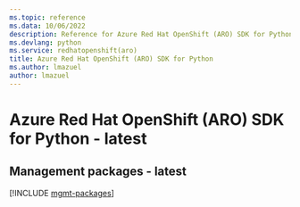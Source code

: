 ```yaml
---
ms.topic: reference
ms.data: 10/06/2022
description: Reference for Azure Red Hat OpenShift (ARO) SDK for Python
ms.devlang: python
ms.service: redhatopenshift(aro)
title: Azure Red Hat OpenShift (ARO) SDK for Python
ms.author: lmazuel
author: lmazuel
---
```

# Azure Red Hat OpenShift (ARO) SDK for Python - latest

## Management packages - latest
[!INCLUDE [mgmt-packages](red-hat-openshift-(aro)-mgmt-index.md)]